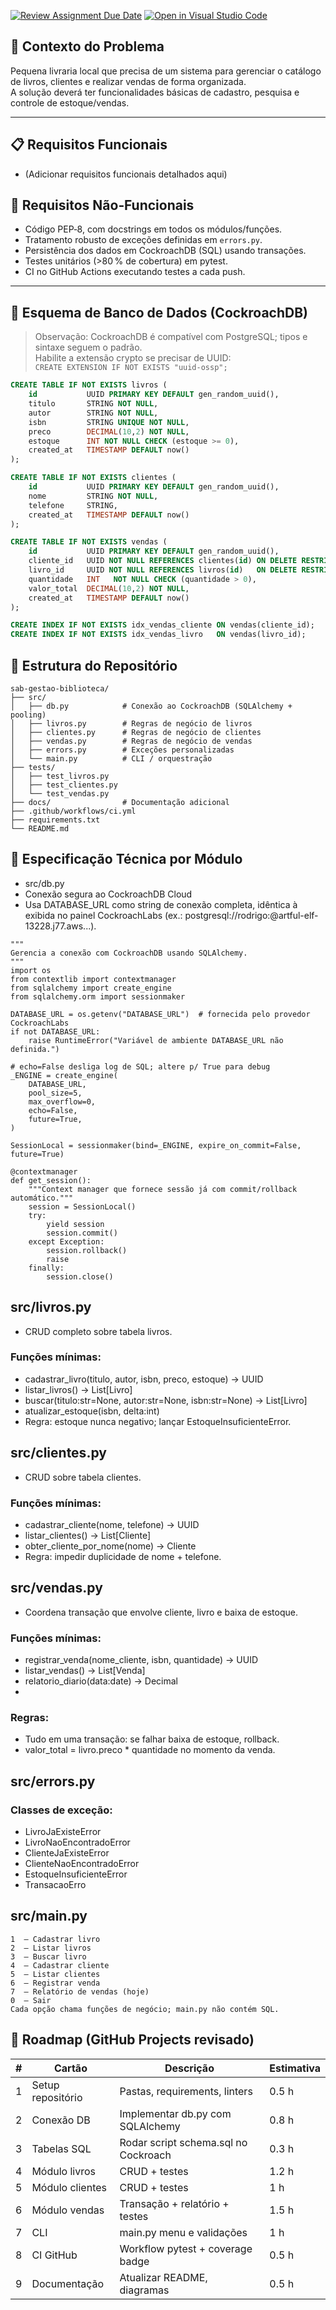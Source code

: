 [![Review Assignment Due Date](https://classroom.github.com/assets/deadline-readme-button-22041afd0340ce965d47ae6ef1cefeee28c7c493a6346c4f15d667ab976d596c.svg)](https://classroom.github.com/a/GXJKbDUf)
[![Open in Visual Studio Code](https://classroom.github.com/assets/open-in-vscode-2e0aaae1b6195c2367325f4f02e2d04e9abb55f0b24a779b69b11b9e10269abc.svg)](https://classroom.github.com/online_ide?assignment_repo_id=19929603&assignment_repo_type=AssignmentRepo)
## 🎯 Contexto do Problema

Pequena livraria local que precisa de um sistema para gerenciar o catálogo de livros, clientes e realizar vendas de forma organizada.  
A solução deverá ter funcionalidades básicas de cadastro, pesquisa e controle de estoque/vendas.

---

## 📋 Requisitos Funcionais

- (Adicionar requisitos funcionais detalhados aqui)

## 📌 Requisitos Não‑Funcionais

- Código PEP‑8, com docstrings em todos os módulos/funções.
- Tratamento robusto de exceções definidas em `errors.py`.
- Persistência dos dados em CockroachDB (SQL) usando transações.
- Testes unitários (>80 % de cobertura) em pytest.
- CI no GitHub Actions executando testes a cada push.

---

## 🏦 Esquema de Banco de Dados (CockroachDB)

> Observação: CockroachDB é compatível com PostgreSQL; tipos e sintaxe seguem o padrão.  
> Habilite a extensão crypto se precisar de UUID:  
> `CREATE EXTENSION IF NOT EXISTS "uuid-ossp";`

```sql
CREATE TABLE IF NOT EXISTS livros (
    id           UUID PRIMARY KEY DEFAULT gen_random_uuid(),
    titulo       STRING NOT NULL,
    autor        STRING NOT NULL,
    isbn         STRING UNIQUE NOT NULL,
    preco        DECIMAL(10,2) NOT NULL,
    estoque      INT NOT NULL CHECK (estoque >= 0),
    created_at   TIMESTAMP DEFAULT now()
);

CREATE TABLE IF NOT EXISTS clientes (
    id           UUID PRIMARY KEY DEFAULT gen_random_uuid(),
    nome         STRING NOT NULL,
    telefone     STRING,
    created_at   TIMESTAMP DEFAULT now()
);

CREATE TABLE IF NOT EXISTS vendas (
    id           UUID PRIMARY KEY DEFAULT gen_random_uuid(),
    cliente_id   UUID NOT NULL REFERENCES clientes(id) ON DELETE RESTRICT,
    livro_id     UUID NOT NULL REFERENCES livros(id)   ON DELETE RESTRICT,
    quantidade   INT   NOT NULL CHECK (quantidade > 0),
    valor_total  DECIMAL(10,2) NOT NULL,
    created_at   TIMESTAMP DEFAULT now()
);

CREATE INDEX IF NOT EXISTS idx_vendas_cliente ON vendas(cliente_id);
CREATE INDEX IF NOT EXISTS idx_vendas_livro   ON vendas(livro_id);
```
## 📂 Estrutura do Repositório
```
sab-gestao-biblioteca/
├── src/
│   ├── db.py            # Conexão ao CockroachDB (SQLAlchemy + pooling)
│   ├── livros.py        # Regras de negócio de livros
│   ├── clientes.py      # Regras de negócio de clientes
│   ├── vendas.py        # Regras de negócio de vendas
│   ├── errors.py        # Exceções personalizadas
│   └── main.py          # CLI / orquestração
├── tests/
│   ├── test_livros.py
│   ├── test_clientes.py
│   └── test_vendas.py
├── docs/                # Documentação adicional
├── .github/workflows/ci.yml
├── requirements.txt
└── README.md
```
## 📐 Especificação Técnica por Módulo
- src/db.py
- Conexão segura ao CockroachDB Cloud
- Usa DATABASE_URL como string de conexão completa, idêntica à exibida no painel CockroachLabs (ex.: postgresql://rodrigo:<senha>@artful-elf-13228.j77.aws...).

```
"""
Gerencia a conexão com CockroachDB usando SQLAlchemy.
"""
import os
from contextlib import contextmanager
from sqlalchemy import create_engine
from sqlalchemy.orm import sessionmaker

DATABASE_URL = os.getenv("DATABASE_URL")  # fornecida pelo provedor CockroachLabs
if not DATABASE_URL:
    raise RuntimeError("Variável de ambiente DATABASE_URL não definida.")

# echo=False desliga log de SQL; altere p/ True para debug
_ENGINE = create_engine(
    DATABASE_URL,
    pool_size=5,
    max_overflow=0,
    echo=False,
    future=True,
)

SessionLocal = sessionmaker(bind=_ENGINE, expire_on_commit=False, future=True)

@contextmanager
def get_session():
    """Context manager que fornece sessão já com commit/rollback automático."""
    session = SessionLocal()
    try:
        yield session
        session.commit()
    except Exception:
        session.rollback()
        raise
    finally:
        session.close()
```

## src/livros.py
- CRUD completo sobre tabela livros.

### Funções mínimas:

- cadastrar_livro(titulo, autor, isbn, preco, estoque) -> UUID
- listar_livros() -> List[Livro]
- buscar(titulo:str=None, autor:str=None, isbn:str=None) -> List[Livro]
- atualizar_estoque(isbn, delta:int)
- Regra: estoque nunca negativo; lançar EstoqueInsuficienteError.

## src/clientes.py
- CRUD sobre tabela clientes.

### Funções mínimas:

- cadastrar_cliente(nome, telefone) -> UUID
- listar_clientes() -> List[Cliente]
- obter_cliente_por_nome(nome) -> Cliente
- Regra: impedir duplicidade de nome + telefone.

## src/vendas.py
- Coordena transação que envolve cliente, livro e baixa de estoque.

### Funções mínimas:

- registrar_venda(nome_cliente, isbn, quantidade) -> UUID
- listar_vendas() -> List[Venda]
- relatorio_diario(data:date) -> Decimal
- 
### Regras:

- Tudo em uma transação: se falhar baixa de estoque, rollback.
- valor_total = livro.preco * quantidade no momento da venda.

## src/errors.py
### Classes de exceção:

* LivroJaExisteError
* LivroNaoEncontradoError
* ClienteJaExisteError
* ClienteNaoEncontradoError
* EstoqueInsuficienteError
* TransacaoErro
  
## src/main.py

```
1  – Cadastrar livro
2  – Listar livros
3  – Buscar livro
4  – Cadastrar cliente
5  – Listar clientes
6  – Registrar venda
7  – Relatório de vendas (hoje)
0  – Sair
Cada opção chama funções de negócio; main.py não contém SQL.
```

## 🚀 Roadmap (GitHub Projects revisado)
| #  | Cartão            | Descrição                            | Estimativa |
|----|-------------------|--------------------------------------|------------|
| 1  | Setup repositório | Pastas, requirements, linters        | 0.5 h      |
| 2  | Conexão DB        | Implementar db.py com SQLAlchemy     | 0.8 h      |
| 3  | Tabelas SQL       | Rodar script schema.sql no Cockroach | 0.3 h      |
| 4  | Módulo livros     | CRUD + testes                        | 1.2 h      |
| 5  | Módulo clientes   | CRUD + testes                        | 1 h        |
| 6  | Módulo vendas     | Transação + relatório + testes       | 1.5 h      |
| 7  | CLI               | main.py menu e validações            | 1 h        |
| 8  | CI GitHub         | Workflow pytest + coverage badge     | 0.5 h      |
| 9  | Documentação      | Atualizar README, diagramas          | 0.5 h      |
